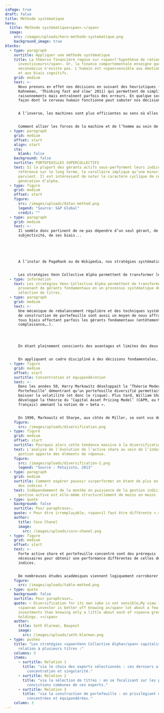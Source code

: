 ```yaml
---
isPage: true
draft: false
title: Méthode systématique
hero:
  title: Méthode systématique<span>.</span>
  image:
    src: /images/uploads/hero-methode-systematique.png
    background_image: true
blocks:
  - type: paragraph
    surtitle: Appliquer une méthode systématique
    title: La théorie financière repose sur <span>l'hypothèse de rationalité des
      investisseurs</span>. Or, la finance comportementale enseigne que l'homo
      oeconomicus n'existe pas. L'humain est <span>sensible aux émotions</span>
      et aux biais cognitifs.
    grid: medium
    text: >-
      Nous prenons en effet nos décisions en suivant des heuristiques (Daniel
      Kahneman, 'Thinking fast and slow' 2011) qui permettent de simplifier les
      raisonnements mais entraînent parfois des erreurs. En quelque sorte, la
      façon dont le cerveau humain fonctionne peut saboter nos décisions.


      A l’inverse, les machines sont plus efficientes au sens où elles n’ont pas d’émotions, pas de fatigue, pas d’ego… et disposent de capacités de traitement extrêmement puissantes. Toutefois, elles n’arrivent pas encore à résoudre des systèmes complexes, multi-facettes. Très souvent, les meilleurs systèmes informatiques ne font guère plus que synthétiser la prise de décision humaine. Par exemple, l'algorithme PageRank est basé sur l'affichage des pages les plus consultées par les internautes. Comme le souligne John Markoff dans son livre 'Machines of Loving Grace', cet algorithme exploite essentiellement l'intelligence collective humaine en agrégeant des sources d'information précieuses.


      Comment allier les forces de la machine et de l’homme au sein de l’investissement ?
  - type: paragraph
    grid: medium
    offset: start
    align: start
    cta:
      blank: false
    background: false
    surtitle: PORTEFEUILLES SUPERCOLLECTIFS
    text: Si la plupart des gérants actifs sous-performent leurs indices de
      référence sur le long terme, le corollaire implique qu’une minorité y
      parvient. Il est intéressant de noter le caractère cyclique de cette
      génération d’alpha.
  - type: figure
    grid: medium
    offset: start
    figure:
      src: /images/uploads/datas-method.png
      legend: "Source: S&P Global"
      credit: ""
  - type: paragraph
    grid: medium
    text: >-
      Il semble donc pertinent de ne pas dépendre d’un seul gérant, de sa
      subjectivité, de ses biais...


       


      A l’instar de PageRank ou de Wikipedia, nos stratégies systématiques exploitent l’intelligence collective d’experts en stock-picking, en agrégeant des sources d’information que nous jugeons précieuses.


      Les stratégies Venn Collective Alpha permettent de transformer les signaux provenant de gérants fondamentaux en un processus systématique de sélection de titres.
  - type: information
    text: Les stratégies Venn Collective Alpha permettent de transformer les signaux
      provenant de gérants fondamentaux en un processus systématique de
      sélection de titres.
  - type: paragraph
    grid: medium
    text: >-
      Une mécanique de rebalancement régulière et des techniques systématiques
      de construction de portefeuille sont aussi un moyen de nous affranchir de
      tous biais affectant parfois les gérants fondamentaux (entêtement,
      complaisance….).




      En étant pleinement conscients des avantages et limites des deux approches (fondamentale / quantitative) nous sommes en mesure de marier le meilleur des deux mondes afin de développer une approche plus robuste. Cette dernière s’appuie sur des algorithmes et les récentes découvertes dans le domaine de la prévision, de la théorie de la décision et de la finance comportementale. Les stratégies Venn Collective Alpha permettent de transformer les signaux provenant de gérants fondamentaux en un processus systématique de sélection de titres.


      En appliquant un cadre discipliné à des décisions fondamentales, nous cherchons à gommer nos propres biais comportementaux mais aussi ceux des experts à l’origine des signaux d’investissement. Cela nous permet de proposer des stratégies fiables, robustes et pérennes pour l’investisseur.
  - type: figure
    grid: medium
    offset: start
    surtitle: Concentration et équipondération
    text: >-
      Dans les années 50, Harry Markowitz développait la ‘Théorie Moderne du
      Portefeuille’ démontrant qu’un portefeuille diversifié permettait de
      baisser la volatilité (et donc le risque). Plus tard, William Sharpe a
      développé la théorie du ‘Capital Asset Pricing Model’ (CAPM, ou MEDAF en
      français) amenant la notion de « beta ».


      En 1990, Markowitz et Sharpe, aux côtés de Miller, se sont vus décerner le Prix Nobel d’Economie pour leurs contributions à la finance moderne. Leurs travaux ont bien sûr grandement influencé le monde de la gestion d’actifs, en essaimant l’idée qu’il est risqué de détenir un petit nombre d'actions car cela fait prendre des risques spécifiques trop importants. Pourtant, l’analyse empirique montre qu’un portefeuille d’une trentaine de titres permet de largement diminuer les risques idiosyncratiques.
    figure:
      src: /images/uploads/diversification.png
  - type: figure
    grid: medium
    offset: start
    surtitle: Pourquoi alors cette tendance massive à la diversification ?
    text: L’analyse de l’évolution de l’active share au sein de l’industrie de la
      gestion apporte des éléments de réponse.
    figure:
      src: /images/uploads/diversification-2.png
      legend: "Source : Petajisto, 2013"
  - type: paragraph
    grid: medium
    surtitle: Comment espérer pouvoir surperformer en étant de plus en plus proche
      des indices ?
    text: Indépendamment de la montée en puissance de la gestion indicielle, la
      gestion active est elle-même structurellement de moins en moins ‘active’.
  - type: quote
    background: false
    surtitle: Pour paraphraser…
    quote: « Pour être irremplaçable, <span>il faut être différente ».</span>
    author:
      title: Coco Chanel
      image:
        src: /images/uploads/coco-chanel.png
  - type: figure
    grid: medium
    offset: start
    text: >-
      Forte active share et portefeuille concentré sont des prérequis
      nécessaires pour obtenir une performance différentes de celles des
      indices.


      De nombreuses études académiques viennent logiquement corroborer cette relation positive entre forte active share/concentration élevée et capacité à surperformer.
    figure:
      src: /images/uploads/table-method.png
  - type: quote
    background: false
    surtitle: Pour paraphraser…
    quote: « Diversification for its own sake is not sensible…My view is that
      <span>an investor is better off knowing a</span> lot about a few
      investments than knowing only a little about each of <span>a great many
      holdings. »</span>
    author:
      title: Seth Klarman, Baupost
      image:
        src: /images/uploads/seth-klarman.png
  - type: pushes
    title: "Les stratégies <span>Venn Collective Alpha</span> capitalisent sur cette
      relation à plusieurs titres :"
    columns: 3
    items:
      - surtitle: Relation 1
        title: "via le choix des experts sélectionnés : ces derniers affichant eux-mêmes
          concentration et singularité."
      - surtitle: Relation 2
        title: "via la sélection de titres : en se focalisant sur les plus fortes
          convictions communes de ces experts."
      - surtitle: Relation 3
        title: "via la construction de portefeuille : en privilégiant des stratégies
          concentrées et équipondérées."
    column: 3
---
```

